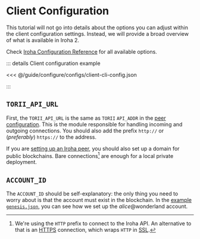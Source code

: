 # Client Configuration

<!-- TODO: Change this intro after config reference is part of this doc -->

This tutorial will not go into details about the options you can adjust
within the client configuration settings. Instead, we will provide a broad
overview of what is available in Iroha 2.

Check
[Iroha Configuration Reference](https://github.com/hyperledger/iroha/blob/iroha2-dev/docs/source/references/config.md)
for all available options.

<!-- TODO: Make configs part of this repo
https://github.com/hyperledger/iroha-2-docs/issues/175
-->

::: details Client configuration example

<<< @/guide/configure/configs/client-cli-config.json

:::

## `TORII_API_URL`

First, the `TORII_API_URL` is the same as `TORII` `API_ADDR` in the
[peer configuration](peer-configuration.md). This is the module responsible
for handling incoming and outgoing connections. You should also add the
prefix `http://` or (_preferably_) `https://` to the address.

If you are
[setting up an Iroha peer](register-unregister.md#registering-peers), you
should also set up a domain for public blockchains. Bare connections[^1]
are enough for a local private deployment.

## `ACCOUNT_ID`

The `ACCOUNT_ID` should be self-explanatory: the only thing you need to
worry about is that the account must exist in the blockchain. In the
[example `genesis.json`](genesis.md), you can see how we set up the
_alice_@wonderland account.

[^1]:
    We're using the `HTTP` prefix to connect to the Iroha API. An
    alternative to that is an [HTTPS](https://en.wikipedia.org/wiki/HTTPS)
    connection, which wraps `HTTP` in
    [SSL](https://en.wikipedia.org/wiki/Transport_Layer_Security#SSL_1.0,_2.0,_and_3.0).
